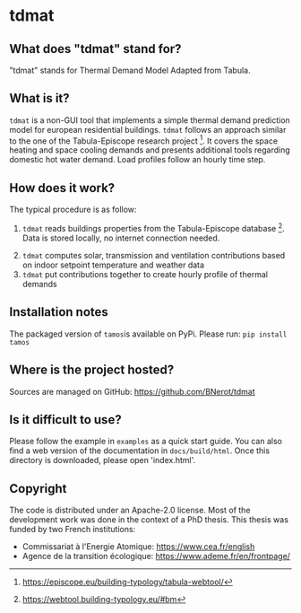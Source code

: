 # tdmat

## What does "tdmat" stand for?
"tdmat" stands for Thermal Demand Model Adapted from Tabula.

## What is it?
`tdmat` is a non-GUI tool that implements a simple thermal demand prediction model for european residential buildings.
`tdmat` follows an approach similar to the one of the Tabula-Episcope research project [^1].
It covers the space heating and space cooling demands and presents additional tools regarding domestic hot water demand. Load profiles follow an hourly time step.

[^1]: https://episcope.eu/building-typology/tabula-webtool/

## How does it work? 
The typical procedure is as follow:
1. `tdmat` reads buildings properties from the Tabula-Episcope database [^2]. Data is stored locally, no internet connection needed.

[^2]: https://webtool.building-typology.eu/#bm

2. `tdmat` computes solar, transmission and ventilation contributions based on indoor setpoint temperature and weather data
3. `tdmat` put contributions together to create hourly profile of thermal demands

##  Installation notes
The packaged version of `tamos`is available on PyPi. Please run:
`pip install tamos`


## Where is the project hosted?
Sources are managed on GitHub: https://github.com/BNerot/tdmat


## Is it difficult to use?
Please follow the example in `examples` as a quick start guide. 
You can also find a web version of the documentation in `docs/build/html`. Once this directory is downloaded, please open 'index.html'. 

## Copyright
The code is distributed under an Apache-2.0 license. 
Most of the development work was done in the context of a PhD thesis. 
This thesis was funded by two French institutions:
- Commissariat à l'Energie Atomique: https://www.cea.fr/english
- Agence de la transition écologique: https://www.ademe.fr/en/frontpage/



